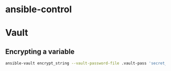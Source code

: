 # ansible-control


# Vault

## Encrypting a variable

```bash
ansible-vault encrypt_string --vault-password-file .vault-pass 'secret_value' --name 'secret_name' --encrypt-vault-id default
```